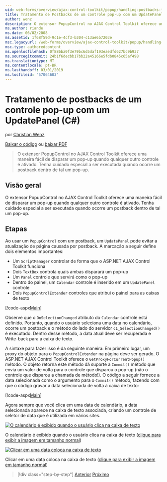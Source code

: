 ```yaml
---
uid: web-forms/overview/ajax-control-toolkit/popup/handling-postbacks-from-a-popup-control-with-an-updatepanel-cs
title: Tratamento de Postbacks de um controle pop-up com um UpdatePanel (c#) | Microsoft Docs
author: wenz
description: O extensor PopupControl no AJAX Control Toolkit oferece uma maneira fácil de disparar um pop-up quando qualquer outro controle é ativado. Tenha cuidado especial a ser executada...
ms.author: riande
ms.date: 06/02/2008
ms.assetid: 1f68f59d-9c1e-4cf3-b304-c13ae6b7203e
msc.legacyurl: /web-forms/overview/ajax-control-toolkit/popup/handling-postbacks-from-a-popup-control-with-an-updatepanel-cs
msc.type: authoredcontent
ms.openlocfilehash: 0f886ba0f3e79bc6d5daf193eaedfd627bc9b937
ms.sourcegitcommit: 24b1f6decbb17bb22a45166e5fdb0845c65af498
ms.translationtype: MT
ms.contentlocale: pt-BR
ms.lasthandoff: 03/01/2019
ms.locfileid: "57064603"
---
```

<a name="handling-postbacks-from-a-popup-control-with-an-updatepanel-c"></a>Tratamento de postbacks de um controle pop-up com um UpdatePanel (C#)
====================
por [Christian Wenz](https://github.com/wenz)

[Baixar o código](http://download.microsoft.com/download/9/3/f/93f8daea-bebd-4821-833b-95205389c7d0/PopupControl2.cs.zip) ou [baixar PDF](http://download.microsoft.com/download/2/d/c/2dc10e34-6983-41d4-9c08-f78f5387d32b/popupcontrol2CS.pdf)

> O extensor PopupControl no AJAX Control Toolkit oferece uma maneira fácil de disparar um pop-up quando qualquer outro controle é ativado. Tenha cuidado especial a ser executada quando ocorre um postback dentro de tal um pop-up.


## <a name="overview"></a>Visão geral

O extensor PopupControl no AJAX Control Toolkit oferece uma maneira fácil de disparar um pop-up quando qualquer outro controle é ativado. Tenha cuidado especial a ser executada quando ocorre um postback dentro de tal um pop-up.

## <a name="steps"></a>Etapas

Ao usar um `PopupControl` com um postback, um `UpdatePanel` pode evitar a atualização de página causada por postback. A marcação a seguir define dois elementos importantes:

- Um `ScriptManager` controlar de forma que o ASP.NET AJAX Control Toolkit funciona
- Dois `TextBox` controla quais ambas disparará um pop-up
- Um `Panel` controle que servirá como o pop-up
- Dentro do painel, um `Calendar` controle é inserido em um `UpdatePanel` controle
- Dois `PopupControlExtender` controles que atribui o painel para as caixas de texto

[!code-aspx[Main](handling-postbacks-from-a-popup-control-with-an-updatepanel-cs/samples/sample1.aspx)]

Observe que o `OnSelectionChanged` atributo do `Calendar` controle está definido. Portanto, quando o usuário seleciona uma data no calendário, ocorre um postback e o método do lado do servidor `c1_SelectionChanged()` é executado. Dentro desse método, a data atual deve ser recuperada e Write-back para a caixa de texto.

A sintaxe para fazer isso é da seguinte maneira: Em primeiro lugar, um proxy do objeto para o `PopupControlExtender` na página deve ser gerado. O ASP.NET AJAX Control Toolkit oferece o `GetProxyForCurrentPopup()` método. O objeto retorna este método dá suporte a `Commit()` método que envia um valor de volta para o controle que disparou o pop-up (não o controle que disparou a chamada de método!). O código a seguir fornece a data selecionada como o argumento para o `Commit()` método, fazendo com que o código gravar a data selecionada de volta à caixa de texto:

[!code-aspx[Main](handling-postbacks-from-a-popup-control-with-an-updatepanel-cs/samples/sample2.aspx)]

Agora sempre que você clica em uma data de calendário, a data selecionada aparece na caixa de texto associada, criando um controle de seletor de data que é utilizada em vários sites.


[![O calendário é exibido quando o usuário clica na caixa de texto](handling-postbacks-from-a-popup-control-with-an-updatepanel-cs/_static/image2.png)](handling-postbacks-from-a-popup-control-with-an-updatepanel-cs/_static/image1.png)

O calendário é exibido quando o usuário clica na caixa de texto ([clique para exibir a imagem em tamanho normal](handling-postbacks-from-a-popup-control-with-an-updatepanel-cs/_static/image3.png))


[![Clicar em uma data coloca na caixa de texto](handling-postbacks-from-a-popup-control-with-an-updatepanel-cs/_static/image5.png)](handling-postbacks-from-a-popup-control-with-an-updatepanel-cs/_static/image4.png)

Clicar em uma data coloca na caixa de texto ([clique para exibir a imagem em tamanho normal](handling-postbacks-from-a-popup-control-with-an-updatepanel-cs/_static/image6.png))

> [!div class="step-by-step"]
> [Anterior](using-multiple-popup-controls-cs.md)
> [Próximo](handling-postbacks-from-a-popup-control-without-an-updatepanel-cs.md)
